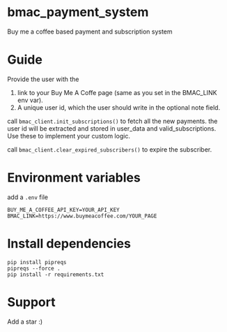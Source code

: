 # bmac_payment_system
Buy me a coffee based payment and subscription system

# Guide
Provide the user with the 
1. link to your Buy Me A Coffe page (same as you set in the BMAC_LINK env var).
2. A unique user id, which the user should write in the optional note field.

call ```bmac_client.init_subscriptions()``` to fetch all the new payments. the user id will be extracted and stored in 
user_data and valid_subscriptions. Use these to implement your custom logic.

call ```bmac_client.clear_expired_subscribers()``` to expire the subscriber.

# Environment variables
add a ```.env``` file
```commandline
BUY_ME_A_COFFEE_API_KEY=YOUR_API_KEY
BMAC_LINK=https://www.buymeacoffee.com/YOUR_PAGE
```

# Install dependencies
```commandline
pip install pipreqs
pipreqs --force .
pip install -r requirements.txt
```

# Support
Add a star :)

